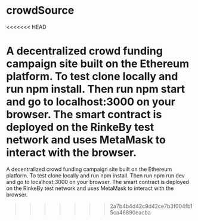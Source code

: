 # crowdSource
<<<<<<< HEAD

A decentralized crowd funding campaign site built on the Ethereum platform. To test clone locally and run npm install. Then run npm start and go to localhost:3000 on your browser. The smart contract is deployed on the RinkeBy test network and uses MetaMask to interact with the browser.
=======
A decentralized crowd funding campaign site built on the Ethereum platform. To test clone locally and run npm install. Then run npm run dev and go to localhost:3000 on your browser. The smart contract is deployed on the RinkeBy test network and uses MetaMask to interact with the browser. 
>>>>>>> 2a7b4b4d42c9d42ce7b3f004fb15ca46890eacba

